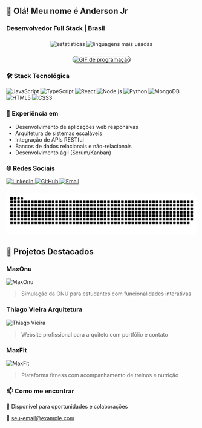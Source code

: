 <h2 align="left">👋 Olá! Meu nome é Anderson Jr</h2>
<h3 align="left">Desenvolvedor Full Stack | Brasil</h3>

###

<div align="center">
  <img src="https://github-readme-stats.vercel.app/api?username=andersonjr667&hide_title=false&hide_rank=false&show_icons=true&include_all_commits=true&count_private=true&disable_animations=false&theme=dark&title_color=00FF00&text_color=CCCCCC&icon_color=00FF00&bg_color=1A1A1A&locale=pt-br&hide_border=true&border_radius=10" height="165" alt="estatísticas" />
  <img src="https://github-readme-stats.vercel.app/api/top-langs?username=andersonjr667&locale=pt-br&hide_title=false&layout=compact&card_width=320&langs_count=6&theme=dark&title_color=00FF00&text_color=CCCCCC&bg_color=1A1A1A&hide_border=true&border_radius=10" height="165" alt="linguagens mais usadas" />
</div>

###

<div align="center">
  <img src="https://pa1.narvii.com/6843/41399bdea29e5dc45e503cfd3ba973a448a62da7_hq.gif" width="400" alt="GIF de programação" style="border-radius: 10px; border: 1px solid #333" />
</div>

###

<h3 align="left">🛠 Stack Tecnológica</h3>

<div align="left">
  <img src="https://img.shields.io/badge/JavaScript-F7DF1E?style=for-the-badge&logo=javascript&logoColor=1A1A1A" alt="JavaScript" />
  <img src="https://img.shields.io/badge/TypeScript-3178C6?style=for-the-badge&logo=typescript&logoColor=white" alt="TypeScript" />
  <img src="https://img.shields.io/badge/React-61DAFB?style=for-the-badge&logo=react&logoColor=1A1A1A" alt="React" />
  <img src="https://img.shields.io/badge/Node.js-339933?style=for-the-badge&logo=node.js&logoColor=white" alt="Node.js" />
  <img src="https://img.shields.io/badge/Python-3776AB?style=for-the-badge&logo=python&logoColor=white" alt="Python" />
  <img src="https://img.shields.io/badge/MongoDB-47A248?style=for-the-badge&logo=mongodb&logoColor=white" alt="MongoDB" />
  <img src="https://img.shields.io/badge/HTML5-E34F26?style=for-the-badge&logo=html5&logoColor=white" alt="HTML5" />
  <img src="https://img.shields.io/badge/CSS3-1572B6?style=for-the-badge&logo=css3&logoColor=white" alt="CSS3" />
</div>

###

<h3 align="left">🚀 Experiência em</h3>

- Desenvolvimento de aplicações web responsivas
- Arquitetura de sistemas escaláveis
- Integração de APIs RESTful
- Bancos de dados relacionais e não-relacionais
- Desenvolvimento ágil (Scrum/Kanban)

###

<h3 align="left">🌐 Redes Sociais</h3>

<div align="left">
  <a href="https://www.linkedin.com/in/seu-linkedin" target="_blank">
    <img src="https://img.shields.io/badge/LinkedIn-0A66C2?style=for-the-badge&logo=linkedin&logoColor=white" height="35" alt="LinkedIn" />
  </a>
  <a href="https://github.com/andersonjr667" target="_blank">
    <img src="https://img.shields.io/badge/GitHub-181717?style=for-the-badge&logo=github&logoColor=white" height="35" alt="GitHub" />
  </a>
  <a href="mailto:seu-email@example.com">
    <img src="https://img.shields.io/badge/Email-EA4335?style=for-the-badge&logo=gmail&logoColor=white" height="35" alt="Email" />
  </a>
</div>

###

<div align="center">
  <img src="https://raw.githubusercontent.com/platane/snk/output/github-contribution-grid-snake-dark.svg" alt="Animação Snake" style="border-radius: 10px" />
</div>

###

<h2 align="left">💼 Projetos Destacados</h2>

<div align="left">
  
  ### MaxOnu
  ![MaxOnu](https://img.shields.io/badge/Status-Em%20desenvolvimento-00FF00?style=flat-square)
  > Simulação da ONU para estudantes com funcionalidades interativas
  
  ### Thiago Vieira Arquitetura
  ![Thiago Vieira](https://img.shields.io/badge/Status-Live-00FF00?style=flat-square)
  > Website profissional para arquiteto com portfólio e contato
  
  ### MaxFit
  ![MaxFit](https://img.shields.io/badge/Status-Em%20produção-00FF00?style=flat-square)
  > Plataforma fitness com acompanhamento de treinos e nutrição
</div>

###

<h3 align="left">📫 Como me encontrar</h3>

<div align="left">
  <p>💼 Disponível para oportunidades e colaborações</p>
  <p>📧 <a href="mailto:seu-email@example.com">seu-email@example.com</a></p>
</div>
